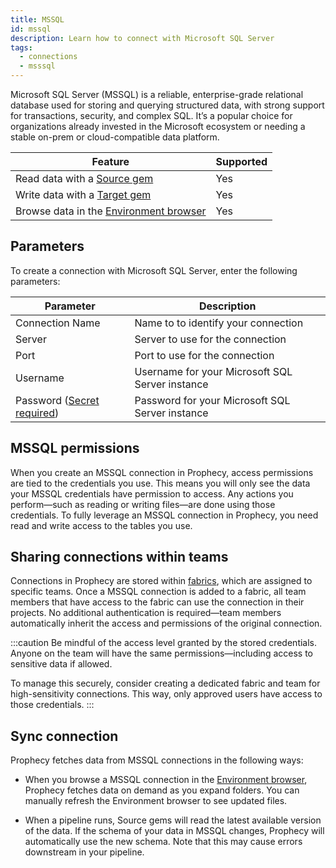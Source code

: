 ```yaml
---
title: MSSQL
id: mssql
description: Learn how to connect with Microsoft SQL Server
tags:
  - connections
  - msssql
---
```


Microsoft SQL Server (MSSQL) is a reliable, enterprise-grade relational database used for storing and querying structured data, with strong support for transactions, security, and complex SQL. It’s a popular choice for organizations already invested in the Microsoft ecosystem or needing a stable on-prem or cloud-compatible data platform.

| Feature                                                       | Supported |
| ------------------------------------------------------------- | --------- |
| Read data with a [Source gem](/analysts/source-target)        | Yes       |
| Write data with a [Target gem](/analysts/source-target)       | Yes       |
| Browse data in the [Environment browser](/analysts/pipelines) | Yes       |

## Parameters

To create a connection with Microsoft SQL Server, enter the following parameters:

| Parameter                                                            | Description                                     |
| -------------------------------------------------------------------- | ----------------------------------------------- |
| Connection Name                                                      | Name to to identify your connection             |
| Server                                                               | Server to use for the connection                |
| Port                                                                 | Port to use for the connection                  |
| Username                                                             | Username for your Microsoft SQL Server instance |
| Password ([Secret required](docs/administration/secrets/secrets.md)) | Password for your Microsoft SQL Server instance |

## MSSQL permissions

When you create an MSSQL connection in Prophecy, access permissions are tied to the credentials you use. This means you will only see the data your MSSQL credentials have permission to access. Any actions you perform—such as reading or writing files—are done using those credentials. To fully leverage an MSSQL connection in Prophecy, you need read and write access to the tables you use.

## Sharing connections within teams

Connections in Prophecy are stored within [fabrics](docs/administration/fabrics/prophecy-fabrics/prophecy-fabrics.md), which are assigned to specific teams. Once a MSSQL connection is added to a fabric, all team members that have access to the fabric can use the connection in their projects. No additional authentication is required—team members automatically inherit the access and permissions of the original connection.

:::caution
Be mindful of the access level granted by the stored credentials. Anyone on the team will have the same permissions—including access to sensitive data if allowed.

To manage this securely, consider creating a dedicated fabric and team for high-sensitivity connections. This way, only approved users have access to those credentials.
:::

## Sync connection

Prophecy fetches data from MSSQL connections in the following ways:

- When you browse a MSSQL connection in the [Environment browser](/analysts/pipelines), Prophecy fetches data on demand as you expand folders. You can manually refresh the Environment browser to see updated files.

- When a pipeline runs, Source gems will read the latest available version of the data. If the schema of your data in MSSQL changes, Prophecy will automatically use the new schema. Note that this may cause errors downstream in your pipeline.
